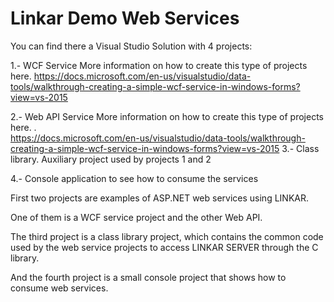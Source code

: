 # Linkar Demo Web Services

You can find there a Visual Studio Solution with 4 projects:

1.- WCF Service
      More information on how to create this type of projects here.	
      https://docs.microsoft.com/en-us/visualstudio/data-tools/walkthrough-creating-a-simple-wcf-service-in-windows-forms?view=vs-2015

2.- Web API Service
      More information on how to create this type of projects here.	.	
      https://docs.microsoft.com/en-us/visualstudio/data-tools/walkthrough-creating-a-simple-wcf-service-in-windows-forms?view=vs-2015
3.- Class library. Auxiliary project used by projects 1 and 2

4.- Console application to see how to consume the services

 
First two projects are examples of ASP.NET web services using LINKAR.

One of them is a WCF service project and the other Web API.

The third project is a class library project, which contains the common code used by the web service projects to access LINKAR SERVER through the C library.

And the fourth project is a small console project that shows how to consume web services.

 
